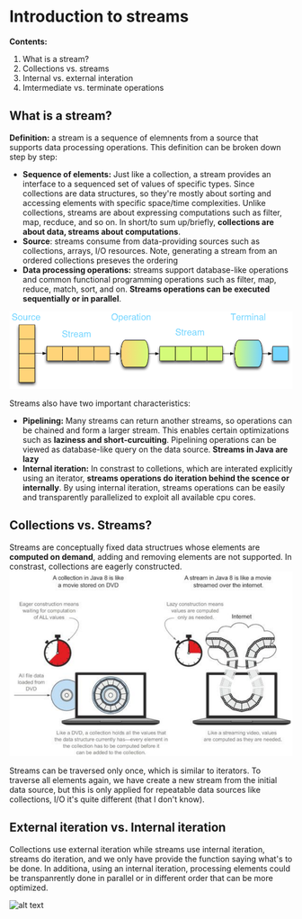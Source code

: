 # Introduction to streams

**Contents:**

1. What is a stream?
2. Collections vs. streams
3. Internal vs. external interation
4. Imtermediate vs. terminate operations

## What is a stream?

**Definition:** a stream is a sequence of elemnents from a source that supports data processing operations. This definition can be broken down step by step:

* **Sequence of elements:** Just like a collection, a stream provides an interface to a sequenced set of values of specific types. Since collections are data structures, so they're mostly about sorting and accessing elements with specific space/time complexities. Unlike collections, streams are about expressing computations such as filter, map, recduce, and so on. In short/to sum up/briefly, **collections are about data, streams about computations**.
* **Source**: streams consume from data-providing sources such as collections, arrays, I/O resources. Note, generating a stream from an ordered collections preseves the ordering
* **Data processing operations:** streams support database-like operations and common functional programming operations such as filter, map, reduce, match, sort, and on. **Streams operations can be executed sequentially or in parallel**. 


![alt text](https://github.com/StudyInDepth/Functional-Programming/blob/master/images/stream.png "Streams and Operations")

Streams also have two important characteristics:

* **Pipelining:** Many streams can return another streams, so operations can be chained and form a larger stream. This enables certain optimizations such as **laziness and short-curcuiting**. Pipelining operations can be viewed as database-like query on the data source. **Streams in Java are lazy**
* **Internal iteration:** In constrast to colletions, which are interated explicitly using an iterator, **streams operations do iteration behind the scence or internally**. By using internal iteration, streams operations can be easily and transparently parallelized to exploit all available cpu cores. 

## Collections vs. Streams?

Streams are conceptually fixed data structrues whose elements are **computed on demand**, adding and removing elements are not supported. In constrast, collections are eagerly constructed. 
![alt text](https://github.com/StudyInDepth/Functional-Programming/blob/master/images/streamsvscollections.png "Streams vs Operations")

Streams can be traversed only once, which is similar to iterators. To traverse all elements again, we have create a new stream from the initial data source, but this is only applied for repeatable data sources like collections, I/O it's quite different (that I don't know).

## External iteration vs. Internal iteration

Collections use external iteration while streams use internal iteration, streams do iteration, and we only have provide the function saying what's to be done. In additiona, using an internal iteration, processing elements could be transpanrently done in parallel or in different order that can be more optimized. 

![alt text](https://github.com/StudyInDepth/Functional-Programming/blob/master/images/interalvsexternal.png "internal vs external")


